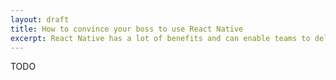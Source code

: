 ```yaml
---
layout: draft
title: How to convince your boss to use React Native
excerpt: React Native has a lot of benefits and can enable teams to deliver better products in less time. However, if your company already has a native app and a team building it, how can you find a win-win scenario that everybody will be happy about?
---
```


TODO
